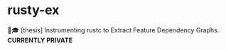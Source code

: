 # rusty-ex
🦀🎓 [thesis] Instrumenting rustc to Extract Feature Dependency Graphs. **CURRENTLY PRIVATE**
